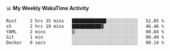 <!--
**stamp711/stamp711** is a ✨ _special_ ✨ repository because its `README.md` (this file) appears on your GitHub profile.

Here are some ideas to get you started:

- 🔭 I’m currently working on ...
- 🌱 I’m currently learning ...
- 👯 I’m looking to collaborate on ...
- 🤔 I’m looking for help with ...
- 💬 Ask me about ...
- 📫 How to reach me: ...
- 😄 Pronouns: ...
- ⚡ Fun fact: ...
-->

📊 **My Weekly WakaTime Activity**

<!--START_SECTION:waka-->

```txt
Rust     2 hrs 35 mins   █████████████░░░░░░░░░░░░   52.05 %
sh       2 hrs 19 mins   ███████████▓░░░░░░░░░░░░░   46.46 %
YAML     2 mins          ▒░░░░░░░░░░░░░░░░░░░░░░░░   00.84 %
Git      1 min           ░░░░░░░░░░░░░░░░░░░░░░░░░   00.49 %
Docker   0 secs          ░░░░░░░░░░░░░░░░░░░░░░░░░   00.14 %
```

<!--END_SECTION:waka-->
